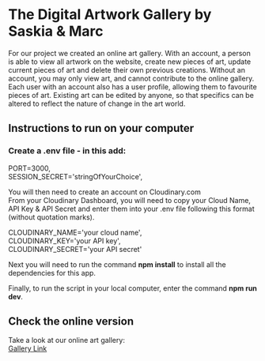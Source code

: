 # The Digital Artwork Gallery by Saskia & Marc

For our project we created an online art gallery. With an account, a person is able to view all artwork on the website, create new pieces of art, update current pieces of art and delete their own previous creations.
Without an account, you may only view art, and cannot contribute to the online gallery.
Each user with an account also has a user profile, allowing them to favourite pieces of art.  Existing art can be edited by anyone, so that specifics can be altered to reflect the nature of change in the art world.


## **Instructions to run on your computer**  

### Create a .env file - in this add:  
PORT=3000,   
SESSION_SECRET='stringOfYourChoice',   
  
    
You will then need to create an account on Cloudinary.com  
From your Cloudinary Dashboard, you will need to copy your Cloud Name, API Key & API Secret and enter them into your .env file following this format (without quotation marks).

CLOUDINARY_NAME='your cloud name',    
CLOUDINARY_KEY='your API key',   
CLOUDINARY_SECRET='your API secret'  
  
Next you will need to run the command **npm install** to install all the dependencies for this app.

Finally, to run the script in your local computer, enter the command **npm run dev**.


## Check the online version
Take a look at our online art gallery:   
[Gallery Link](https://artwork-project.herokuapp.com/?)

